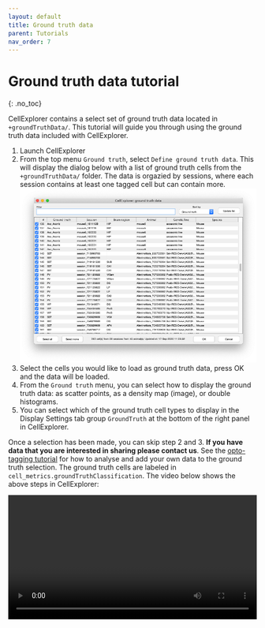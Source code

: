 ```yaml
---
layout: default
title: Ground truth data
parent: Tutorials
nav_order: 7
---
```

# Ground truth data tutorial
{: .no_toc}

CellExplorer contains a select set of ground truth data located in `+groundTruthData/`. This tutorial will guide you through using the ground truth data included with CellExplorer.

1. Launch CellExplorer
2. From the top menu `Ground truth`, select `Define ground truth data`. This will display the dialog below with a list of ground truth cells from the `+groundTruthData/` folder. The data is orgazied by sessions, where each session contains at least one tagged cell but can contain more.
![](https://raw.githubusercontent.com/petersenpeter/common_resources/main/images/GroundTruthCellsDialog_v2.png)
3. Select the cells you would like to load as ground truth data, press OK and the data will be loaded.
4. From the `Ground truth` menu, you can select how to display the ground truth data: as scatter points, as a density map (image), or double histograms.
5. You can select which of the ground truth cell types to display in the Display Settings tab group `GroundTruth` at the bottom of the right panel in CellExplorer.

Once a selection has been made, you can skip step 2 and 3. __If you have data that you are interested in sharing please contact us__. See the [opto-tagging tutorial](/tutorials/optotagging-tutorial/) for how to analyse and add your own data to the ground truth selection. The ground truth cells are labeled in `cell_metrics.groundTruthClassification`.  The video below shows the above steps in CellExplorer:

<video width="100%" height="auto" controls="controls">
  <source src="https://raw.githubusercontent.com/petersenpeter/common_resources/main/videos/GroundTruthTutorial.mp4" type="video/mp4">
</video>
